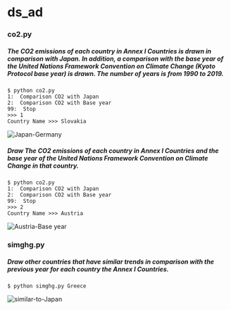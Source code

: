 # ds_ad

 ### co2.py
 
##### The CO2 emissions of each country in Annex I Countries is drawn in comparison with Japan. In addition, a comparison with the base year of the United Nations Framework Convention on Climate Change (Kyoto Protocol base year) is drawn. The number of years is from 1990 to 2019.

```
$ python co2.py
1:  Comparison CO2 with Japan
2:  Comparison CO2 with Base year
99:  Stop
>>> 1
Country Name >>> Slovakia
```
![Japan-Germany](/results/result_co2_1.png)

##### Draw The CO2 emissions of each country in Annex I Countries and the base year of the United Nations Framework Convention on Climate Change in that country.
```
$ python co2.py
1:  Comparison CO2 with Japan
2:  Comparison CO2 with Base year
99:  Stop
>>> 2
Country Name >>> Austria
```
![Austria-Base year](/results/result_co2_2.png)


### simghg.py

##### Draw other countries that have similar trends in comparison with the previous year for each country the Annex I Countries.

```
$ python simghg.py Greece
```
![similar-to-Japan](/results/result_n2o.png)
